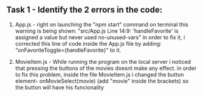 ## Task 1 - Identify the 2 errors in the code:


1. App.js -
  right on launching the "npm start" command on terminal this warning is being shown:
    "src/App.js
      Line 14:9:  'handleFavorite' is assigned a value but never used  no-unused-vars"
   in order to fix it, i corrected this line of code inside the App.js file by adding: "onFavoriteToggle={handleFavorite}" to it.

2. MovieItem.js -
  While running the program on the local server i noticed that pressing the buttons of the movies doesnt make any effect.
   in order to fix this problem, inside the file MovieItem.js i changed the button element- onMovieSelect(movie) (add "movie" inside the brackets) so the button will have his funcionality
